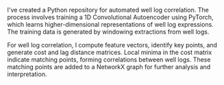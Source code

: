 
I've created a Python repository for automated well log correlation. The process involves training a 1D Convolutional Autoencoder using PyTorch, which learns higher-dimensional representations of well log expressions. The training data is generated by windowing extractions from well logs.

For well log correlation, I compute feature vectors, identify key points, and generate cost and lag distance matrices. Local minima in the cost matrix indicate matching points, forming correlations between well logs. These matching points are added to a NetworkX graph for further analysis and interpretation.
